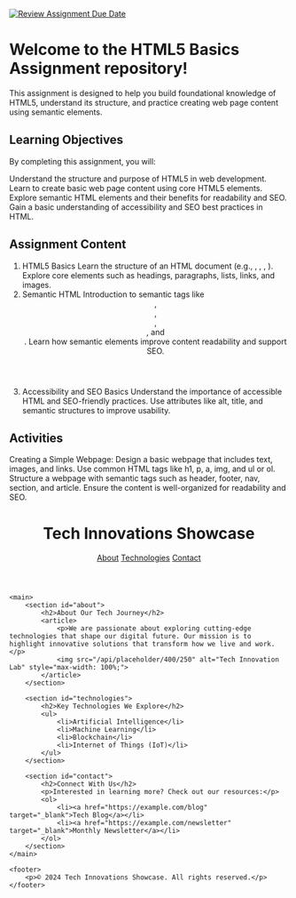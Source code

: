 [![Review Assignment Due Date](https://classroom.github.com/assets/deadline-readme-button-22041afd0340ce965d47ae6ef1cefeee28c7c493a6346c4f15d667ab976d596c.svg)](https://classroom.github.com/a/TUGW0SrP)
# Welcome to the HTML5 Basics Assignment repository! 

This assignment is designed to help you build foundational knowledge of HTML5, understand its structure, and practice creating web page content using semantic elements.

## Learning Objectives

By completing this assignment, you will:

  Understand the structure and purpose of HTML5 in web development.
  Learn to create basic web page content using core HTML5 elements.
  Explore semantic HTML elements and their benefits for readability and SEO.
  Gain a basic understanding of accessibility and SEO best practices in HTML.
  
## Assignment Content
  1. HTML5 Basics
Learn the structure of an HTML document (e.g., <!DOCTYPE html>, <html>, <head>, <body>).
Explore core elements such as headings, paragraphs, lists, links, and images.
  2. Semantic HTML
Introduction to semantic tags like <header>, <footer>, <nav>, <section>, and <article>.
Learn how semantic elements improve content readability and support SEO.
  3. Accessibility and SEO Basics
Understand the importance of accessible HTML and SEO-friendly practices.
Use attributes like alt, title, and semantic structures to improve usability.

## Activities

Creating a Simple Webpage: Design a basic webpage that includes text, images, and links.
Use common HTML tags like h1, p, a, img, and ul or ol.
Structure a webpage with semantic tags such as header, footer, nav, section, and article.
Ensure the content is well-organized for readability and SEO.



<!DOCTYPE html>
<html lang="en">
<head>
    <meta charset="UTF-8">
    <meta name="viewport" content="width=device-width, initial-scale=1.0">
    <title>Tech Innovations Showcase</title>

</head>
<body>
    <header>
        <h1>Tech Innovations Showcase</h1>
        <nav>
            <a href="#about">About</a>
            <a href="#technologies">Technologies</a>
            <a href="#contact">Contact</a>
        </nav>
    </header>

    <main>
        <section id="about">
            <h2>About Our Tech Journey</h2>
            <article>
                <p>We are passionate about exploring cutting-edge technologies that shape our digital future. Our mission is to highlight innovative solutions that transform how we live and work.</p>
                <img src="/api/placeholder/400/250" alt="Tech Innovation Lab" style="max-width: 100%;">
            </article>
        </section>

        <section id="technologies">
            <h2>Key Technologies We Explore</h2>
            <ul>
                <li>Artificial Intelligence</li>
                <li>Machine Learning</li>
                <li>Blockchain</li>
                <li>Internet of Things (IoT)</li>
            </ul>
        </section>

        <section id="contact">
            <h2>Connect With Us</h2>
            <p>Interested in learning more? Check out our resources:</p>
            <ol>
                <li><a href="https://example.com/blog" target="_blank">Tech Blog</a></li>
                <li><a href="https://example.com/newsletter" target="_blank">Monthly Newsletter</a></li>
            </ol>
        </section>
    </main>

    <footer>
        <p>© 2024 Tech Innovations Showcase. All rights reserved.</p>
    </footer>
</body>
</html>

